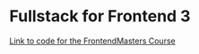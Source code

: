# Fullstack for Frontend 3

[Link to code for the FrontendMasters Course](https://github.com/young/fullstack-for-frontend3)
